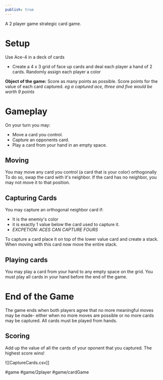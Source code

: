 ```yaml
---
publish: true
---
```

 A 2 player game strategic card game.
 
 # Setup 
 Use Ace-4 in a deck of cards
 - Create a 4 x 3 grid of face up cards and deal each player a hand of 2 cards. Randomly assign each player a color
 
 **Object of the game:** Score as many points as possible. Score points for the value of each card captured.
*eg a captured ace, three and five would be worth 9 points*

# Gameplay
On your turn you may:
- Move a card you control.
- Capture an opponents card.
- Play a card from your hand in an empty space.

## Moving
You may move any card you control (a card that is your color) orthogonally
To do so, swap the card with it's neighbor. If the card has no neighbor, you may not move it to that position.

## Capturing Cards
You may capture an orthogonal neighbor card if:
- It is the enemiy's color
- it is exactly 1 value below the card used to capture it.
- *EXCPETION: ACES CAN CAPTURE FOURS*

To capture a card place it on top of the lower value card and create a stack. When moving with this card now move the entire stack. 

## Playing cards
You may play a card from your hand to any empty space on the grid. You must play all cards in your hand before the end of the game.

# End of the Game
The game ends when both players agree that no more meaningful moves may be made- either when no more moves are possible or no more cards may be captured. All cards must be played from hands.

## Scoring
Add up the value of all the cards of your oponent that you captured. The highest score wins!

![[CaptureCards.csv]]

#game  #game/2player #game/cardGame 